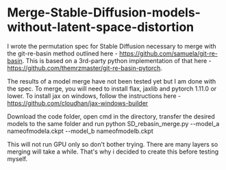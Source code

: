 # Merge-Stable-Diffusion-models-without-latent-space-distortion
I wrote the permutation spec for Stable Diffusion necessary to merge with the git-re-basin method outlined here - https://github.com/samuela/git-re-basin.
This is based on a 3rd-party python implementation of that here - https://github.com/themrzmaster/git-re-basin-pytorch.

The results of a model merge have not been tested yet but I am done with the spec.
To merge, you will need to install flax, jaxlib and pytorch 1.11.0 or lower. 
To install jax on windows, follow the instructions here - https://github.com/cloudhan/jax-windows-builder

Download the code folder, open cmd in the directory, transfer the desired models to the same folder and run 
python SD_rebasin_merge.py --model_a nameofmodela.ckpt --model_b nameofmodelb.ckpt 

This will not run GPU only so don't bother trying. There are many layers so merging will take a while. That's why i decided to create this before testing myself. 
